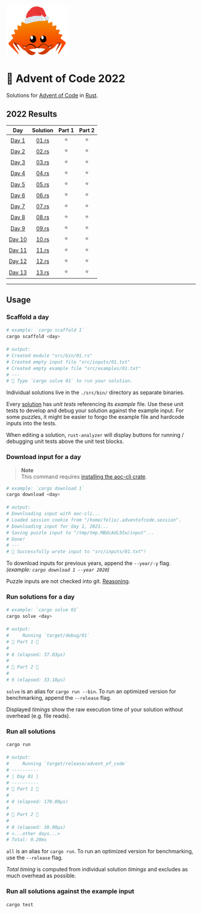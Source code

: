 <img src="./.assets/christmas_ferris.png" width="164">

# 🎄 Advent of Code 2022

Solutions for [Advent of Code](https://adventofcode.com/) in [Rust](https://www.rust-lang.org/).

<!--- advent_readme_stars table --->
## 2022 Results

| Day | Solution | Part 1 | Part 2 |
| :---: | :---: | :---: | :---: |
| [Day 1](https://adventofcode.com/2022/day/1) | [01.rs](src/bin/01.rs) | ⭐ | ⭐ |
| [Day 2](https://adventofcode.com/2022/day/2) | [02.rs](src/bin/02.rs) | ⭐ | ⭐ |
| [Day 3](https://adventofcode.com/2022/day/3) | [03.rs](src/bin/03.rs) | ⭐ | ⭐ |
| [Day 4](https://adventofcode.com/2022/day/4) | [04.rs](src/bin/04.rs) | ⭐ | ⭐ |
| [Day 5](https://adventofcode.com/2022/day/5) | [05.rs](src/bin/05.rs) | ⭐ | ⭐ |
| [Day 6](https://adventofcode.com/2022/day/6) | [06.rs](src/bin/06.rs) | ⭐ | ⭐ |
| [Day 7](https://adventofcode.com/2022/day/7) | [07.rs](src/bin/07.rs) | ⭐ | ⭐ |
| [Day 8](https://adventofcode.com/2022/day/8) | [08.rs](src/bin/08.rs) | ⭐ | ⭐ |
| [Day 9](https://adventofcode.com/2022/day/9) | [09.rs](src/bin/09.rs) | ⭐ | ⭐ |
| [Day 10](https://adventofcode.com/2022/day/10) | [10.rs](src/bin/10.rs) | ⭐ | ⭐ |
| [Day 11](https://adventofcode.com/2022/day/11) | [11.rs](src/bin/11.rs) | ⭐ | ⭐ |
| [Day 12](https://adventofcode.com/2022/day/12) | [12.rs](src/bin/12.rs) | ⭐ | ⭐ |
| [Day 13](https://adventofcode.com/2022/day/13) | [13.rs](src/bin/13.rs) | ⭐ | ⭐ |
<!--- advent_readme_stars table --->

---

## Usage

### Scaffold a day

```sh
# example: `cargo scaffold 1`
cargo scaffold <day>

# output:
# Created module "src/bin/01.rs"
# Created empty input file "src/inputs/01.txt"
# Created empty example file "src/examples/01.txt"
# ---
# 🎄 Type `cargo solve 01` to run your solution.
```

Individual solutions live in the `./src/bin/` directory as separate binaries.

Every [solution](https://github.com/fspoettel/advent-of-code-rust/blob/main/src/bin/scaffold.rs#L11-L41) has _unit tests_ referencing its _example_ file. Use these unit tests to develop and debug your solution against the example input. For some puzzles, it might be easier to forgo the example file and hardcode inputs into the tests.

When editing a solution, `rust-analyzer` will display buttons for running / debugging unit tests above the unit test blocks.

### Download input for a day

> **Note**  
> This command requires [installing the aoc-cli crate](https://github.com/scarvalhojr/aoc-cli/).

```sh
# example: `cargo download 1`
cargo download <day>

# output:
# Downloading input with aoc-cli...
# Loaded session cookie from "/home/felix/.adventofcode.session".
# Downloading input for day 1, 2021...
# Saving puzzle input to "/tmp/tmp.MBdcAdL9Iw/input"...
# Done!
# ---
# 🎄 Successfully wrote input to "src/inputs/01.txt"!
```

To download inputs for previous years, append the `--year/-y` flag. _(example: `cargo download 1 --year 2020`)_

Puzzle inputs are not checked into git. [Reasoning](https://old.reddit.com/r/adventofcode/comments/k99rod/sharing_input_data_were_we_requested_not_to/gf2ukkf/?context=3).

### Run solutions for a day

```sh
# example: `cargo solve 01`
cargo solve <day>

# output:
#     Running `target/debug/01`
# 🎄 Part 1 🎄
#
# 6 (elapsed: 37.03µs)
#
# 🎄 Part 2 🎄
#
# 9 (elapsed: 33.18µs)
```

`solve` is an alias for `cargo run --bin`. To run an optimized version for benchmarking, append the `--release` flag.

Displayed _timings_ show the raw execution time of your solution without overhead (e.g. file reads).

### Run all solutions

```sh
cargo run

# output:
#     Running `target/release/advent_of_code`
# ----------
# | Day 01 |
# ----------
# 🎄 Part 1 🎄
#
# 0 (elapsed: 170.00µs)
#
# 🎄 Part 2 🎄
#
# 0 (elapsed: 30.00µs)
# <...other days...>
# Total: 0.20ms
```

`all` is an alias for `cargo run`. To run an optimized version for benchmarking, use the `--release` flag.

_Total timing_ is computed from individual solution _timings_ and excludes as much overhead as possible.

### Run all solutions against the example input

```sh
cargo test
```
